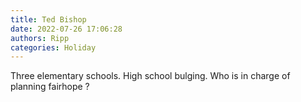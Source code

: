 ```yaml
---
title: Ted Bishop
date: 2022-07-26 17:06:28
authors: Ripp
categories: Holiday
---
```


 Three elementary schools. High school bulging.
Who is in charge of planning fairhope ?